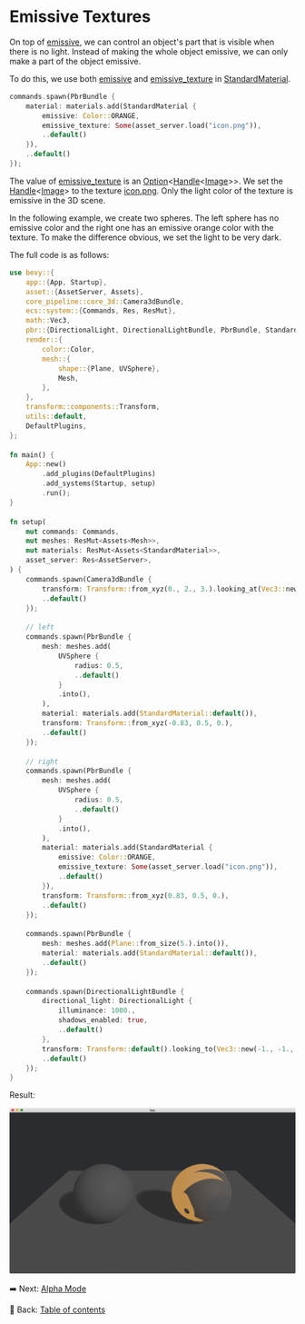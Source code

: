 # Emissive Textures

On top of [emissive](https://docs.rs/bevy/latest/bevy/pbr/struct.StandardMaterial.html#structfield.emissive), we can control an object's part that is visible when there is no light.
Instead of making the whole object emissive, we can only make a part of the object emissive.

To do this, we use both [emissive](https://docs.rs/bevy/latest/bevy/pbr/struct.StandardMaterial.html#structfield.emissive) and [emissive_texture](https://docs.rs/bevy/latest/bevy/pbr/struct.StandardMaterial.html#structfield.emissive_texture) in [StandardMaterial](https://docs.rs/bevy/latest/bevy/pbr/struct.StandardMaterial.html).

```rust
commands.spawn(PbrBundle {
    material: materials.add(StandardMaterial {
        emissive: Color::ORANGE,
        emissive_texture: Some(asset_server.load("icon.png")),
        ..default()
    }),
    ..default()
});
```

The value of [emissive_texture](https://docs.rs/bevy/latest/bevy/pbr/struct.StandardMaterial.html#structfield.emissive_texture) is an [Option](https://doc.rust-lang.org/nightly/core/option/enum.Option.html)<[Handle](https://docs.rs/bevy/latest/bevy/asset/enum.Handle.html)<[Image](https://docs.rs/bevy/latest/bevy/render/texture/struct.Image.html)>>.
We set the [Handle](https://docs.rs/bevy/latest/bevy/asset/enum.Handle.html)<[Image](https://docs.rs/bevy/latest/bevy/render/texture/struct.Image.html)> to the texture [icon.png](https://github.com/bevyengine/bevy/blob/main/assets/branding/icon.png?raw=true).
Only the light color of the texture is emissive in the 3D scene.

In the following example, we create two spheres.
The left sphere has no emissive color and the right one has an emissive orange color with the texture.
To make the difference obvious, we set the light to be very dark.

The full code is as follows:

```rust
use bevy::{
    app::{App, Startup},
    asset::{AssetServer, Assets},
    core_pipeline::core_3d::Camera3dBundle,
    ecs::system::{Commands, Res, ResMut},
    math::Vec3,
    pbr::{DirectionalLight, DirectionalLightBundle, PbrBundle, StandardMaterial},
    render::{
        color::Color,
        mesh::{
            shape::{Plane, UVSphere},
            Mesh,
        },
    },
    transform::components::Transform,
    utils::default,
    DefaultPlugins,
};

fn main() {
    App::new()
        .add_plugins(DefaultPlugins)
        .add_systems(Startup, setup)
        .run();
}

fn setup(
    mut commands: Commands,
    mut meshes: ResMut<Assets<Mesh>>,
    mut materials: ResMut<Assets<StandardMaterial>>,
    asset_server: Res<AssetServer>,
) {
    commands.spawn(Camera3dBundle {
        transform: Transform::from_xyz(0., 2., 3.).looking_at(Vec3::new(0., 0.5, 0.), Vec3::Y),
        ..default()
    });

    // left
    commands.spawn(PbrBundle {
        mesh: meshes.add(
            UVSphere {
                radius: 0.5,
                ..default()
            }
            .into(),
        ),
        material: materials.add(StandardMaterial::default()),
        transform: Transform::from_xyz(-0.83, 0.5, 0.),
        ..default()
    });

    // right
    commands.spawn(PbrBundle {
        mesh: meshes.add(
            UVSphere {
                radius: 0.5,
                ..default()
            }
            .into(),
        ),
        material: materials.add(StandardMaterial {
            emissive: Color::ORANGE,
            emissive_texture: Some(asset_server.load("icon.png")),
            ..default()
        }),
        transform: Transform::from_xyz(0.83, 0.5, 0.),
        ..default()
    });

    commands.spawn(PbrBundle {
        mesh: meshes.add(Plane::from_size(5.).into()),
        material: materials.add(StandardMaterial::default()),
        ..default()
    });

    commands.spawn(DirectionalLightBundle {
        directional_light: DirectionalLight {
            illuminance: 1000.,
            shadows_enabled: true,
            ..default()
        },
        transform: Transform::default().looking_to(Vec3::new(-1., -1., -1.), Vec3::Y),
        ..default()
    });
}
```

Result:

![Emissive Textures](./pic/emissive_textures.png)

:arrow_right:  Next: [Alpha Mode](./alpha_mode.md)

:blue_book: Back: [Table of contents](./../README.md)
